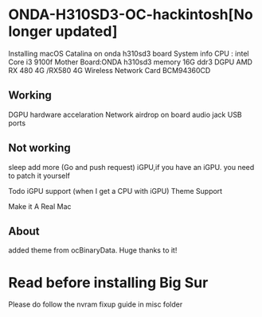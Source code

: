 # ONDA-H310SD3-OC-hackintosh[No longer updated]
Installing macOS Catalina on onda h310sd3 board
System info
CPU : intel Core i3 9100f
Mother Board:ONDA h310sd3
memory 16G ddr3
DGPU AMD RX 480 4G /RX580 4G
Wireless Network Card BCM94360CD

## Working

DGPU hardware accelaration
Network airdrop
on board audio jack
USB ports

## Not working 

sleep
add more (Go and push request)
iGPU,if you have an iGPU. you need to patch it yourself

Todo
iGPU support (when I get a CPU with iGPU)
Theme Support

 Make it A Real Mac

## About

added theme from ocBinaryData. Huge thanks to it!

# Read before installing Big Sur

Please do follow the nvram fixup  guide in misc folder
